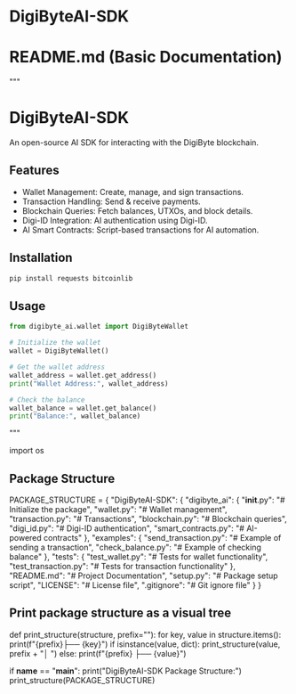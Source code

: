 # DigiByteAI-SDK

# README.md (Basic Documentation)
"""
# DigiByteAI-SDK
An open-source AI SDK for interacting with the DigiByte blockchain.

## Features
- Wallet Management: Create, manage, and sign transactions.
- Transaction Handling: Send & receive payments.
- Blockchain Queries: Fetch balances, UTXOs, and block details.
- Digi-ID Integration: AI authentication using Digi-ID.
- AI Smart Contracts: Script-based transactions for AI automation.

## Installation
```bash
pip install requests bitcoinlib
```

## Usage
```python
from digibyte_ai.wallet import DigiByteWallet

# Initialize the wallet
wallet = DigiByteWallet()

# Get the wallet address
wallet_address = wallet.get_address()
print("Wallet Address:", wallet_address)

# Check the balance
wallet_balance = wallet.get_balance()
print("Balance:", wallet_balance)
```
"""

import os

## Package Structure
PACKAGE_STRUCTURE = {
    "DigiByteAI-SDK": {
        "digibyte_ai": {
            "__init__.py": "# Initialize the package",
            "wallet.py": "# Wallet management",
            "transaction.py": "# Transactions",
            "blockchain.py": "# Blockchain queries",
            "digi_id.py": "# Digi-ID authentication",
            "smart_contracts.py": "# AI-powered contracts"
        },
        "examples": {
            "send_transaction.py": "# Example of sending a transaction",
            "check_balance.py": "# Example of checking balance"
        },
        "tests": {
            "test_wallet.py": "# Tests for wallet functionality",
            "test_transaction.py": "# Tests for transaction functionality"
        },
        "README.md": "# Project Documentation",
        "setup.py": "# Package setup script",
        "LICENSE": "# License file",
        ".gitignore": "# Git ignore file"
    }
}

## Print package structure as a visual tree
def print_structure(structure, prefix=""):
    for key, value in structure.items():
        print(f"{prefix}├── {key}")
        if isinstance(value, dict):
            print_structure(value, prefix + "│   ")
        else:
            print(f"{prefix}    ├── {value}")

if __name__ == "__main__":
    print("DigiByteAI-SDK Package Structure:")
    print_structure(PACKAGE_STRUCTURE)
